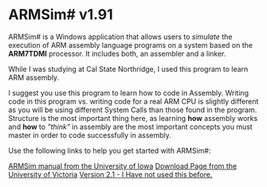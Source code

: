 # ARMSim# v1.91
ARMSim# is a Windows application that allows users to _simulate_ the execution of ARM assembly language programs on a system based on the __ARM7TDMI__ processor. It includes both, an assembler and a linker.

While I was studying at Cal State Northridge, I used this program to learn ARM assembly.

I suggest you use this program to learn how to code in Assembly. Writing code in this program vs. writing code for a real ARM CPU is slightly different as you will be using different System Calls than those found in the program. Structure is the most important thing here, as learning __how__ assembly works and __how__ to _"think"_ in assembly are the most important concepts you must master in order to code successfully in assembly.

Use the following links to help you get started with ARMSim#:

[ARMSim manual from the University of Iowa](https://connex.csc.uvic.ca/access/content/group/ARMSim/SIMWeb/index.html)
[Download Page from the University of Victoria](https://connex.csc.uvic.ca/access/content/group/ARMSim/SIMWeb/Downloads.html)
[Version 2.1 - I Have not used this before.](https://webhome.cs.uvic.ca/~nigelh/ARMSim-V2.1/index.html)
